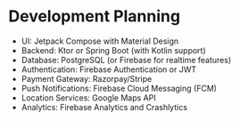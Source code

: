 # Development Planning

- UI: Jetpack Compose with Material Design
- Backend: Ktor or Spring Boot (with Kotlin support)
- Database: PostgreSQL (or Firebase for realtime features)
- Authentication: Firebase Authentication or JWT
- Payment Gateway: Razorpay/Stripe
- Push Notifications: Firebase Cloud Messaging (FCM)
- Location Services: Google Maps API
- Analytics: Firebase Analytics and Crashlytics
